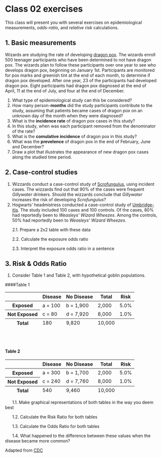# Class 02 exercises

This class will present you with several exercises on epidemiological measurements, *odds-ratio*, and *relative risk* calculations.

## 1. Basic measurements

Wizards are studying the rate of developing [dragon pox](https://harrypotter.fandom.com/wiki/Dragon_Pox). The wizards enroll 500 teenager participants who have been determined to not have dragon pox. The wizards plan to follow these participants over one year to see who develops dragon pox, beginning on January 1st. Participants are monitored for pox marks and greenish tint at the end of each month, to determine if dragon pox developed. After one year, 23 of the participants had developed dragon pox. Eight participants had dragon pox diagnosed at the end of April, 11 at the end of July, and four at the end of December.

1. What type of epidemiological study can this be considered?
2. How many person-**months** did the study participants contribute to the study, assuming that patients became cases of dragon pox on an unknown day of the month when they were diagnosed?
3. What is the **incidence rate** of dragon pox cases in this study?
4. In this study, when was each participant removed from the denominator of the rate?
5. What is the **comulative incidence** of dragon pox in this study?
6. What was the **prevelence** of dragon pox in the end of February, June and December?
7. Draw a plot that illustrates the appearance of new dragon pox cases along the studied time period.


## 2. Case-control studies

1. Wizzards conduct a case-control study of [Scrofungulus](https://harrypotter.fandom.com/wiki/Scrofungulus), using incident cases. The wizzards find out that 90% of the cases were frequent *Gillywater* drinkers. Should the wizzards conclude that *Gillywater* increases the risk of developing *Scrofungulus*?
2. Hogwarts' headmistress conducted a case-control study of [Umbridge-itis](https://harrypotter.fandom.com/wiki/Umbridge-itis). The study included 100 cases and 100 controls. Of the cases, 80% had reportedly been to *Weasleys' Wizard Wheezes*. Among the controls, 50% had reportedly been to *Weasleys' Wizard Wheezes*. 

&nbsp;&nbsp;&nbsp;&nbsp;&nbsp;&nbsp;2.1. Prepare a 2x2 table with these data

&nbsp;&nbsp;&nbsp;&nbsp;&nbsp;&nbsp;2.2. Calculate the exposure odds ratio

&nbsp;&nbsp;&nbsp;&nbsp;&nbsp;&nbsp;2.3. Interpret the exposure odds ratio in a sentence


## 3. Risk & Odds Ratio

1. Consider Table 1 and Table 2, with hypothetical goblin populations.

####Table 1

<table>
<tr>
<td><!-- --></td>
<th scope="col">Disease</th>
<th scope="col">No Disease</th>
<th scope="col">Total</th>
<th scope="col">Risk</th>
</tr>
</thead>
<tfoot class="noBold" id="Table2by2">
<tr>
<th scope="row">Total</th>
<td>180</td>
<td>9,820</td>
<td>10,000</td>
<td><!-- --></td>
</tr>
</tfoot>
<tbody class="noBold" id="Table2by2">
<tr>
<th scope="row">Exposed</th>
<td>a = 100</td>
<td>b = 1,900</td>
<td>2,000</td>
<td>5.0%</td>
</tr>
<tr>
<th scope="row">Not Exposed</th>
<td>c = 80</td>
<td>d = 7,920</td>
<td>8,000</td>
<td>1.0%</td>
</tr>
</tbody>
</table>

</br>
</br>

#### Table 2

<table>
<tr>
<td><!-- --></td>
<th scope="col">Disease</th>
<th scope="col">No Disease</th>
<th scope="col">Total</th>
<th scope="col">Risk</th>
</tr>
</thead>
<tfoot class="noBold" id="Table2by2">
<tr>
<th scope="row">Total</th>
<td>540</td>
<td>9,460</td>
<td>10,000</td>
<td><!-- --></td>
</tr>
</tfoot>
<tbody class="noBold" id="Table2by2">
<tr>
<th scope="row">Exposed</th>
<td>a = 300</td>
<td>b = 1,700</td>
<td>2,000</td>
<td>5.0%</td>
</tr>
<tr>
<th scope="row">Not Exposed</th>
<td>c = 240</td>
<td>d = 7,760</td>
<td>8,000</td>
<td>1.0%</td>
</tr>
</tbody>
</table>


&nbsp;&nbsp;&nbsp;&nbsp;&nbsp;&nbsp;1.1. Make graphical representations of both tables in the way you deem best

&nbsp;&nbsp;&nbsp;&nbsp;&nbsp;&nbsp;1.2. Calculate the Risk Ratio for both tables

&nbsp;&nbsp;&nbsp;&nbsp;&nbsp;&nbsp;1.3. Calculate the Odds Ratio for both tables

&nbsp;&nbsp;&nbsp;&nbsp;&nbsp;&nbsp;1.4. What happened to the difference between these values when the disease became more common?


Adapted from [CDC](https://www.cdc.gov/csels/dsepd/ss1978/lesson3/section5.html)

